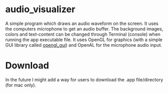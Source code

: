 # audio_visualizer
A simple program which draws an audio waveform on the screen.
It uses the computers microphone to get an audio buffer. The background images, colors and text-content can be changed through Terminal (console) when running the app executable file.
It uses OpenGL for graphics (with a simple GUI library called [opengl_gui](https://github.com/linusced/opengl_gui/)) and OpenAL for the microphone audio input.

# Download
In the future I might add a way for users to download the .app file/directory (for mac only).
